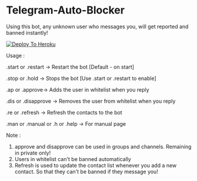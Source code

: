 # Telegram-Auto-Blocker

Using this bot, any unknown user who messages you, will get reported and banned instantly!

[![Deploy To Heroku](https://www.herokucdn.com/deploy/button.svg)](https://heroku.com/deploy?template=https://github.com/arrowphoto4299492/Telegram-Automatically-block/)

Usage :

.start or .restart -> Restart the bot [Default - on start]

.stop or .hold -> Stops the bot [Use .start or .restart to enable]

.ap or .approve-> Adds the user in whitelist when you reply

.dis or .disapprove -> Removes the user from whitelist when you reply

.re or .refresh -> Refresh the contacts to the bot

.man or .manual or .h or .help -> For manual page

Note :

1. approve and disapprove can be used in groups and channels. Remaining in private only!
2. Users in whitelist can't be banned automatically
3. Refresh is used to update the contact list whenever you add a new contact. So that they can't be banned if they message you!
